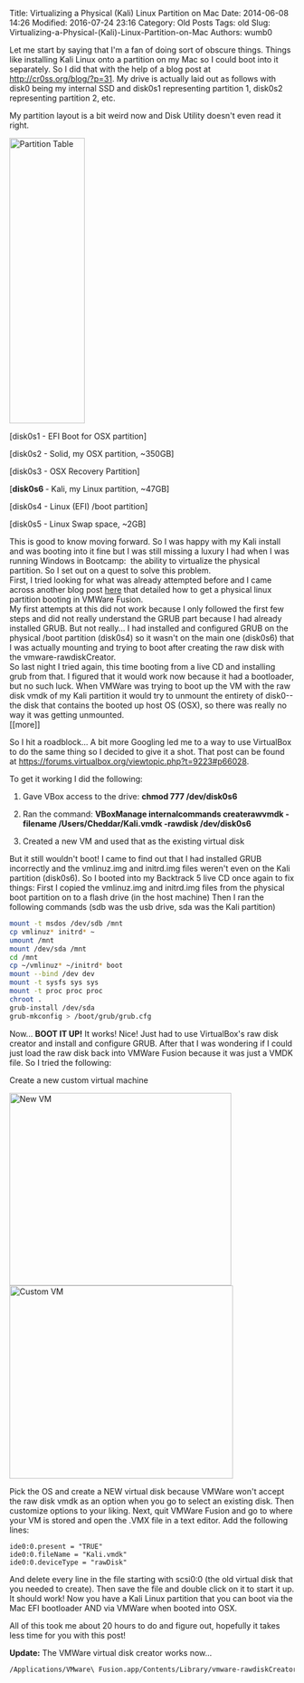 Title: Virtualizing a Physical (Kali) Linux Partition on Mac
Date: 2014-06-08 14:26
Modified: 2016-07-24 23:16
Category: Old Posts
Tags: old
Slug: Virtualizing-a-Physical-(Kali)-Linux-Partition-on-Mac
Authors: wumb0

Let me start by saying that I'm a fan of doing sort of obscure things. Things like installing Kali Linux onto a partition on my Mac so I could boot into it separately. So I did that with the help of a blog post at <a href="https://web.archive.org/web/20141025231230/http://cr0ss.org/blog/?p=31" target="_blank">http://cr0ss.org/blog/?p=31</a>. My drive is actually laid out as follows with disk0 being my internal SSD and disk0s1 representing partition 1, disk0s2 representing partition 2, etc.


My partition layout is a bit weird now and Disk Utility doesn't even read it right.

<div class="uk-clearfix"><a href="/images/old/uploads/2014/06/Screen-Shot-2014-06-08-at-2.42.28-PM.png"><img class="uk-align-right " src="/images/old/uploads/2014/06/Screen-Shot-2014-06-08-at-2.42.28-PM.png" alt="Partition Table" width="133" height="504" /></a>
<p>[disk0s1 - EFI Boot for OSX partition]</p>
<p>[disk0s2 - Solid, my OSX partition, ~350GB]</p>
<p>[disk0s3 - OSX Recovery Partition]</p>
<p>[<strong>disk0s6 </strong>- Kali, my Linux partition, ~47GB]</p>
<p>[disk0s4 - Linux (EFI) /boot partition]</p>
<p>[disk0s5 - Linux Swap space, ~2GB]</p>
This is good to know moving forward.
So I was happy with my Kali install and was booting into it fine but I was still missing a luxury I had when I was running Windows in Bootcamp:  the ability to virtualize the physical partition. So I set out on a quest to solve this problem.</br>
First, I tried looking for what was already attempted before and I came across another blog post <a href="http://zefixblog.blogspot.com/2012/04/use-natively-installed-ubuntu-in-vmware.html" target="_blank">here</a> that detailed how to get a physical linux partition booting in VMWare Fusion.</br>
My first attempts at this did not work because I only followed the first few steps and did not really understand the GRUB part because I had already installed GRUB. But not really... I had installed and configured GRUB on the physical /boot partition (disk0s4) so it wasn't on the main one (disk0s6) that I was actually mounting and trying to boot after creating the raw disk with the vmware-rawdiskCreator.</br>
So last night I tried again, this time booting from a live CD and installing grub from that. I figured that it would work now because it had a bootloader, but no such luck.
When VMWare was trying to boot up the VM with the raw disk vmdk of my Kali partition it would try to unmount the entirety of disk0--the disk that contains the booted up host OS (OSX), so there was really no way it was getting unmounted.
</div>
[[more]]

So I hit a roadblock... A bit more Googling led me to a way to use VirtualBox to do the same thing so I decided to give it a shot. That post can be found at <a href="https://forums.virtualbox.org/viewtopic.php?t=9223#p66028" target="_blank">https://forums.virtualbox.org/viewtopic.php?t=9223#p66028</a>.

To get it working I did the following:

1. Gave VBox access to the drive: <strong>chmod 777 /dev/disk0s6</strong>

2. Ran the command: <strong>VBoxManage internalcommands createrawvmdk -filename /Users/Cheddar/Kali.vmdk -rawdisk /dev/disk0s6</strong>

3. Created a new VM and used that as the existing virtual disk

But it still wouldn't boot! I came to find out that I had installed GRUB incorrectly and the vmlinuz.img and initrd.img files weren't even on the Kali partition (disk0s6). So I booted into my Backtrack 5 live CD once again to fix things:
	First I copied the vmlinuz.img and initrd.img files from the physical boot partition on to a flash drive (in the host machine)
        Then I ran the following commands (sdb was the usb drive, sda was the Kali partition)

```bash
mount -t msdos /dev/sdb /mnt
cp vmlinuz* initrd* ~
umount /mnt
mount /dev/sda /mnt
cd /mnt
cp ~/vmlinuz* ~/initrd* boot
mount --bind /dev dev
mount -t sysfs sys sys
mount -t proc proc proc
chroot .
grub-install /dev/sda
grub-mkconfig > /boot/grub/grub.cfg
```
Now... <strong>BOOT IT UP!</strong> It works! Nice! Just had to use VirtualBox's raw disk creator and install and configure GRUB.  After that I was wondering if I could just load the raw disk back into VMWare Fusion because it was just a VMDK file. So I tried the following:

Create a new custom virtual machine
<div class="uk-clearfix">
<a href="/images/old/uploads/2014/06/Screen-Shot-2014-06-08-at-3.11.39-PM.png"><img class="uk-align-center" src="/images/old/uploads/2014/06/Screen-Shot-2014-06-08-at-3.11.39-PM.png" alt="New VM" width="392" height="340" /></a><img class="uk-align-center" src="/images/old/uploads/2014/06/Screen-Shot-2014-06-08-at-3.11.50-PM.png" alt="Custom VM" width="395" height="341" />
</div>

Pick the OS and create a NEW virtual disk because VMWare won't accept the raw disk vmdk as an option when you go to select an existing disk. Then customize options to your liking. Next, quit VMWare Fusion and go to where your VM is stored and open the .VMX file in a text editor. Add the following lines:
```
ide0:0.present = "TRUE"
ide0:0.fileName = "Kali.vmdk"
ide0:0.deviceType = "rawDisk"
```
And delete every line in the file starting with scsi0:0 (the old virtual disk that you needed to create).  Then save the file and double click on it to start it up. It should work!  Now you have a Kali Linux partition that you can boot via the Mac EFI bootloader AND via VMWare when booted into OSX.

All of this took me about 20 hours to do and figure out, hopefully it takes less time for you with this post!

<strong>Update:</strong> The VMWare virtual disk creator works now... 
```bash
/Applications/VMware\ Fusion.app/Contents/Library/vmware-rawdiskCreator create /dev/disk0 5,6 ~/Documents/Virtual\ Machines.localized/PhysicalKali.vmdk ide
```
